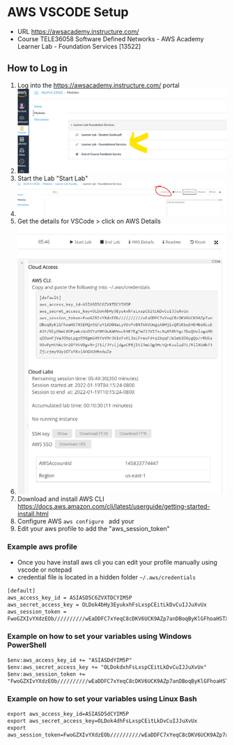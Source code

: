# AWS VSCODE Setup

* URL https://awsacademy.instructure.com/
* Course TELE36058 Software Defined Networks - AWS Academy Learner Lab - Foundation Services [13522]

## How to Log in 
1. Log into the https://awsacademy.instructure.com/ portal
2. ![image1](image1.png)
3. Start the Lab "Start Lab"
4. ![image2](image2.png)
5. Get the details for VSCode > click on AWS Details
6. ![image3](image3.png)
7. Download and install AWS CLI https://docs.aws.amazon.com/cli/latest/userguide/getting-started-install.html 
8. Configure AWS ```aws configure ``` add your 
9. Edit your aws profile to add the "aws_session_token" 


### Example aws profile
* Once you have install aws cli you can edit your profile manually using vscode or notepad
* credential file is located in a hidden folder ```~/.aws/credentials```

```
[default]
aws_access_key_id = ASIASD5C6ZVXTDCYIM5P
aws_secret_access_key = OLDok4bHy3EyukxhFsLxspCEitLkDvCuIJJuXvUx
aws_session_token = FwoGZXIvYXdzEOb//////////wEaDDFC7xYeqC8cDKV6UCK9AZp7anDBoqByKlGFhoaHSTX5EMQntGFuYi6D04aLyV6vPvBXT6kVUngzA0HjivQRiKbuEHEHbsNLuEA3F/NlyO6mL8OPymkzUoDIYaY0EOwXAMVwch9KTEgTm72JVI7xcXqX58hYgc7buQUxlaguMDqIOonFjVaJO9pLpgzR98gmG4tYsV9r3V1zFvKL3oLFrexFd+qlbqqF/Wlmb2O6ygQo/rRU6s9OvPpHtN6c9r2DTVtVDgvRrj71i/JYsijdgaCPBjItZ3mLOg9HctQrKzwlqd7L/RilXUWb73ZjLcjmy9Uy1OTxFKvlAHGVUHtnAuZe
```

### Example on how to set your variables using Windows PowerShell

```
$env:aws_access_key_id += "ASIASDdYIM5P"
$env:aws_secret_access_key += "OLDokdxhFsLxspCEitLkDvCuIJJuXvUx"
$env:aws_session_token += "FwoGZXIvYXdzEOb//////////wEaDDFC7xYeqC8cDKV6UCK9AZp7anDBoqByKlGFhoaHSTX5EMQntGFuYi6D04aLyV6vPvBXT6kVUngzA0HjivQRiKbuEHEHbsNLuEA3F/NlyO6mL8OPymkzUoDIYaY0EOwXAMVwdBjItZ3mLOg9HctQrKzwlqd7L/RilXUWb73ZjLcjmy9Uy1OTxFKvlAHGVUHtnAuZe"
```


### Example on how to set your variables using Linux Bash

```
export aws_access_key_id=ASIASD5dCYIM5P
export aws_secret_access_key=OLDok4dhFsLxspCEitLkDvCuIJJuXvUx
export aws_session_token=FwoGZXIvYXdzEOb//////////wEaDDFC7xYeqC8cDKV6UCK9AZp7anDBoqByKlGFhoaHSTX5EMQntGFuYi6D04aLyV6vPvBXT6kVUngzA0HjivQRiKbuEHEHbsNLuEA3F/NlyO6mL8OPymkzUoDIYaY0EdjdgaCPBjItZ3mLOg9HctQrKzwlqd7L/RilXUWb73ZjLcjmy9Uy1OTxFKvlAHGVUHtnAuZe
```
